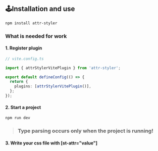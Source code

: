 ## 🕹️Installation and use

```sh
npm install attr-styler
```

### What is needed for work

#### 1. Register plugin

```ts
// vite.config.ts

import { attrStylerVitePlugin } from 'attr-styler';

export default defineConfig(() => {
  return {
    plugins: [attrStylerVitePlugin()],
  };
});
```

#### 2. Start a project

```sh
npm run dev
```

> ### Type parsing occurs only when the project is running!

#### 3. Write your css file with [st-attr="value"]
